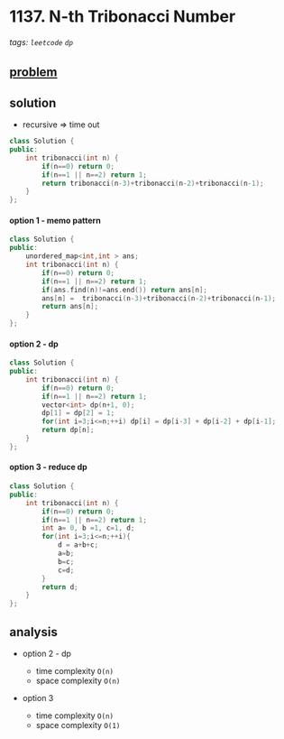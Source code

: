 # 1137. N-th Tribonacci Number

###### tags: `leetcode` `dp`


## [problem](https://leetcode.com/problems/n-th-tribonacci-number/)


## solution

- recursive => time out
```c++
class Solution {
public:
    int tribonacci(int n) {
        if(n==0) return 0;
        if(n==1 || n==2) return 1;
        return tribonacci(n-3)+tribonacci(n-2)+tribonacci(n-1);
    }
};
```
#### option 1 - memo pattern
```c++
class Solution {
public:
    unordered_map<int,int > ans;
    int tribonacci(int n) {
        if(n==0) return 0;
        if(n==1 || n==2) return 1;
        if(ans.find(n)!=ans.end()) return ans[n];
        ans[n] =  tribonacci(n-3)+tribonacci(n-2)+tribonacci(n-1);
        return ans[n];
    }
};
```
#### option 2 - dp
```c++
class Solution {
public:
    int tribonacci(int n) {
        if(n==0) return 0;
        if(n==1 || n==2) return 1;
        vector<int> dp(n+1, 0);
        dp[1] = dp[2] = 1;
        for(int i=3;i<=n;++i) dp[i] = dp[i-3] + dp[i-2] + dp[i-1];
        return dp[n];
    }
};

```

#### option 3 - reduce dp 

```c++
class Solution {
public:
    int tribonacci(int n) {
        if(n==0) return 0;
        if(n==1 || n==2) return 1;
        int a= 0, b =1, c=1, d;
        for(int i=3;i<=n;++i){
            d = a+b+c;
            a=b;
            b=c;
            c=d;
        }
        return d;
    }
};

```
## analysis

- option 2 - dp
  - time complexity `O(n)`
  - space complexity `O(n)`

- option 3 
  - time complexity `O(n)`
  - space complexity `O(1)`